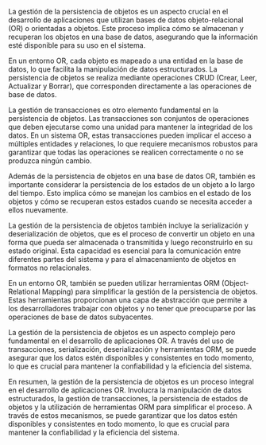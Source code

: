 La gestión de la persistencia de objetos es un aspecto crucial en el desarrollo de aplicaciones que utilizan bases de datos objeto-relacional (OR) o orientadas a objetos. Este proceso implica cómo se almacenan y recuperan los objetos en una base de datos, asegurando que la información esté disponible para su uso en el sistema.

En un entorno OR, cada objeto es mapeado a una entidad en la base de datos, lo que facilita la manipulación de datos estructurados. La persistencia de objetos se realiza mediante operaciones CRUD (Crear, Leer, Actualizar y Borrar), que corresponden directamente a las operaciones de base de datos.

La gestión de transacciones es otro elemento fundamental en la persistencia de objetos. Las transacciones son conjuntos de operaciones que deben ejecutarse como una unidad para mantener la integridad de los datos. En un sistema OR, estas transacciones pueden implicar el acceso a múltiples entidades y relaciones, lo que requiere mecanismos robustos para garantizar que todas las operaciones se realicen correctamente o no se produzca ningún cambio.

Además de la persistencia de objetos en una base de datos OR, también es importante considerar la persistencia de los estados de un objeto a lo largo del tiempo. Esto implica cómo se manejan los cambios en el estado de los objetos y cómo se recuperan estos estados cuando se necesita acceder a ellos nuevamente.

La gestión de la persistencia de objetos también incluye la serialización y deserialización de objetos, que es el proceso de convertir un objeto en una forma que pueda ser almacenada o transmitida y luego reconstruirlo en su estado original. Esta capacidad es esencial para la comunicación entre diferentes partes del sistema y para el almacenamiento de objetos en formatos no relacionales.

En un entorno OR, también se pueden utilizar herramientas ORM (Object-Relational Mapping) para simplificar la gestión de la persistencia de objetos. Estas herramientas proporcionan una capa de abstracción que permite a los desarrolladores trabajar con objetos y no tener que preocuparse por las operaciones de base de datos subyacentes.

La gestión de la persistencia de objetos es un aspecto complejo pero fundamental en el desarrollo de aplicaciones OR. A través del uso de transacciones, serialización, deserialización y herramientas ORM, se puede asegurar que los datos estén disponibles y consistentes en todo momento, lo que es crucial para mantener la confiabilidad y la eficiencia del sistema.

En resumen, la gestión de la persistencia de objetos es un proceso integral en el desarrollo de aplicaciones OR. Involucra la manipulación de datos estructurados, la gestión de transacciones, la persistencia de estados de objetos y la utilización de herramientas ORM para simplificar el proceso. A través de estos mecanismos, se puede garantizar que los datos estén disponibles y consistentes en todo momento, lo que es crucial para mantener la confiabilidad y la eficiencia del sistema.

